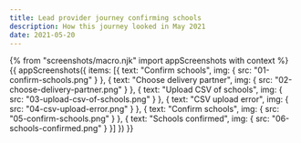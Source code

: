 ```yaml
---
title: Lead provider journey confirming schools
description: How this journey looked in May 2021
date: 2021-05-20
---
```

{% from "screenshots/macro.njk" import appScreenshots with context %}
{{ appScreenshots({
  items: [{
      text: "Confirm schools",
      img: { src: "01-confirm-schools.png" }
    }, {
      text: "Choose delivery partner",
      img: { src: "02-choose-delivery-partner.png" }
    }, {
      text: "Upload CSV of schools",
      img: { src: "03-upload-csv-of-schools.png" }
    }, {
      text: "CSV upload error",
      img: { src: "04-csv-upload-error.png" }
    }, {
      text: "Confirm schools",
      img: { src: "05-confirm-schools.png" }
    }, {
      text: "Schools confirmed",
      img: { src: "06-schools-confirmed.png" }
    }]
}) }}
